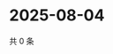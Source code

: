 # 2025-08-04

共 0 条

<!-- BEGIN ZHIHUVIDEO -->
<!-- 最后更新时间 Mon Aug 04 2025 20:25:34 GMT+0800 (China Standard Time) -->

<!-- END ZHIHUVIDEO -->
